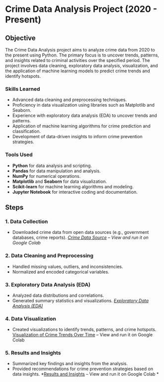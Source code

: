 # Crime Data Analysis Project (2020 - Present)

## Objective
The Crime Data Analysis project aims to analyze crime data from 2020 to the present using Python. The primary focus is to uncover trends, patterns, and insights related to criminal activities over the specified period. The project involves data cleaning, exploratory data analysis, visualization, and the application of machine learning models to predict crime trends and identify hotspots.

### Skills Learned
- Advanced data cleaning and preprocessing techniques.
- Proficiency in data visualization using libraries such as Matplotlib and Seaborn.
- Experience with exploratory data analysis (EDA) to uncover trends and patterns.
- Application of machine learning algorithms for crime prediction and classification.
- Development of data-driven insights to inform crime prevention strategies.

### Tools Used
- **Python** for data analysis and scripting.
- **Pandas** for data manipulation and analysis.
- **NumPy** for numerical operations.
- **Matplotlib** and **Seaborn** for data visualization.
- **Scikit-learn** for machine learning algorithms and modeling.
- **Jupyter Notebook** for interactive coding and documentation.

## Steps

### 1. Data Collection
- Downloaded crime data from open data sources (e.g., government databases, crime reports).
*[Crime Data Source](https://colab.research.google.com/drive/11Pjlog0P9eaNWJ05cQlxnPSHbC5Fn49j?usp=drive_link) – View and run it on Google Colab* 

### 2. Data Cleaning and Preprocessing
- Handled missing values, outliers, and inconsistencies.
- Normalized and encoded categorical variables.

### 3. Exploratory Data Analysis (EDA)
- Analyzed data distributions and correlations.
- Generated summary statistics and visualizations.
*[Exploratory Data Analysis (EDA)](https://colab.research.google.com/drive/11Pjlog0P9eaNWJ05cQlxnPSHbC5Fn49j?usp=drive_link)*

### 4. Data Visualization
- Created visualizations to identify trends, patterns, and crime hotspots.
[Visualization of Crime Trends Over Time](https://colab.research.google.com/drive/11Pjlog0P9eaNWJ05cQlxnPSHbC5Fn49j?usp=drive_link) – View and run it on Google Colab 

### 5. Results and Insights
- Summarized key findings and insights from the analysis.
- Provided recommendations for crime prevention strategies based on data insights.
*[Results and Insights](https://colab.research.google.com/drive/11Pjlog0P9eaNWJ05cQlxnPSHbC5Fn49j?usp=drive_link) – View and run it on Google Colab *



